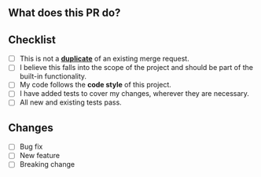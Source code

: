 ## What does this PR do?

<!-- Include a summary of the changes and if you fixed any issue -->

## Checklist

<!-- Put an `x` in all the boxes that apply -->

- [ ] This is not a **[duplicate](https://github.com/prismixapp/prismix/pulls)** of an existing merge request.
- [ ] I believe this falls into the scope of the project and should be part of the built-in functionality.
- [ ] My code follows the **code style** of this project.
- [ ] I have added tests to cover my changes, wherever they are necessary.
- [ ] All new and existing tests pass.

## Changes

<!-- You may add any option that is not here and you think it's relevant -->

- [ ] Bug fix
- [ ] New feature
- [ ] Breaking change
